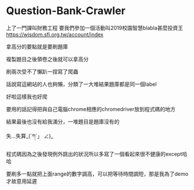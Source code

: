 # Question-Bank-Crawler

上了一門課叫財務工程
要我們參加一個活動叫2019校園智慧blabla甚麼投資王
https://wisdom.sfi.org.tw/account/index

拿高分的要點就是要刷題庫

複製題目之後領卷之後就可以拿高分

刷兩次受不了懶趴一捏寫了爬蟲

話說寫這網站的人也夠懶，分類了一大堆結果題庫都是同一個label

好啦這樣我也好爬

要用的話記得把與自己電腦chrome相應的chromedriver放到程式碼的地方

結果最後也沒有給我滿分，一堆題目是題庫沒有的

失...失算_(´ཀ`」 ∠)_

程式碼因為之後發現例外跳出的狀況所以多寫了一個看起來很不健康的except哈哈

要刷多一點就把上面range的數字調高，可以把等待時間調短，那是我為了demo才故意用延遲
